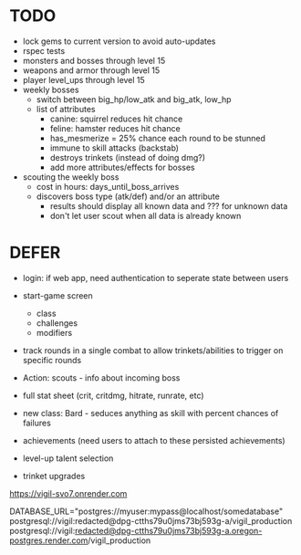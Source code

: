 # TODO

- lock gems to current version to avoid auto-updates
- rspec tests
- monsters and bosses through level 15
- weapons and armor through level 15
- player level_ups through level 15
- weekly bosses
    - switch between big_hp/low_atk and big_atk, low_hp
    - list of attributes
        - canine: squirrel reduces hit chance
        - feline: hamster reduces hit chance
        - has_mesmerize = 25% chance each round to be stunned
        - immune to skill attacks (backstab)
        - destroys trinkets (instead of doing dmg?)
        - add more attributes/effects for bosses
- scouting the weekly boss
    - cost in hours: days_until_boss_arrives
    - discovers boss type (atk/def) and/or an attribute
        - results should display all known data and ??? for unknown data
        - don't let user scout when all data is already known



DEFER
=========
- login: if web app, need authentication to seperate state between users
- start-game screen
    - class
    - challenges
    - modifiers

- track rounds in a single combat to allow trinkets/abilities to trigger on specific rounds
- Action: scouts - info about incoming boss
- full stat sheet (crit, critdmg, hitrate, runrate, etc)
- new class: Bard - seduces anything as skill with percent chances of failures
- achievements (need users to attach to these persisted achievements)
- level-up talent selection
- trinket upgrades

https://vigil-svo7.onrender.com

DATABASE_URL="postgres://myuser:mypass@localhost/somedatabase"
postgresql://vigil:redacted@dpg-ctths79u0jms73bj593g-a/vigil_production
postgresql://vigil:redacted@dpg-ctths79u0jms73bj593g-a.oregon-postgres.render.com/vigil_production

